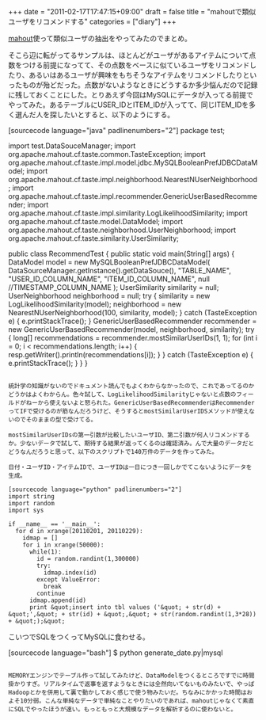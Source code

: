 +++
date = "2011-02-17T17:47:15+09:00"
draft = false
title = "mahoutで類似ユーザをリコメンドする"
categories = ["diary"]
+++

<a href="http://mahout.apache.org/">mahout</a>使って類似ユーザの抽出をやってみたのでまとめ。

そこら辺に転がってるサンプルは、ほとんどがユーザがあるアイテムについて点数をつける前提になってて、その点数をベースに似ているユーザをリコメンドしたり、あるいはあるユーザが興味をもちそうなアイテムをリコメンドしたりといったものが殆どだった。点数がないようなときにどうするか多少悩んだので記録に残しておくことにした。とりあえず今回はMySQLにデータが入ってる前提でやってみた。あるテーブルにUSER_IDとITEM_IDが入ってて、同じITEM_IDを多く選んだ人を探したいとすると、以下のようにする。

[sourcecode language="java" padlinenumbers="2"]
package test;

import test.DataSouceManager;
import org.apache.mahout.cf.taste.common.TasteException;
import org.apache.mahout.cf.taste.impl.model.jdbc.MySQLBooleanPrefJDBCDataModel;
import org.apache.mahout.cf.taste.impl.neighborhood.NearestNUserNeighborhood;
import org.apache.mahout.cf.taste.impl.recommender.GenericUserBasedRecommender;
import org.apache.mahout.cf.taste.impl.similarity.LogLikelihoodSimilarity;
import org.apache.mahout.cf.taste.model.DataModel;
import org.apache.mahout.cf.taste.neighborhood.UserNeighborhood;
import org.apache.mahout.cf.taste.similarity.UserSimilarity;

public class RecommendTest {
	public static void main(String[] args) {
		DataModel model = new MySQLBooleanPrefJDBCDataModel(
			DataSourceManager.getInstance().getDataSouce(),
			&quot;TABLE_NAME&quot;,
			&quot;USER_ID_COLUMN_NAME&quot;,
			&quot;ITEM_ID_COLUMN_NAME&quot;,
			null //TIMESTAMP_COLUMN_NAME
		);
		UserSimilarity similarity = null;
		UserNeighborhood neighborhood = null;
		try {
			similarity = new LogLikelihoodSimilarity(model);
			neighborhood = new NearestNUserNeighborhood(100, similarity, model);
		} catch (TasteException e) {
			e.printStackTrace();
		}
		GenericUserBasedRecommender recommender = new GenericUserBasedRecommender(model, neighborhood, similarity);
		try {
			long[] recommendations = recommender.mostSimilarUserIDs(1, 1);
			for (int i = 0; i &lt; recommendations.length; i++) {
				resp.getWriter().println(recommendations[i]);
			}
		} catch (TasteException e) {
			e.printStackTrace();
		}
	}
}
```

統計学の知識がないのでドキュメント読んでもよくわからなかったので、これであってるのかどうかはよくわからん。色々試して、LogLikelihoodSimilarityじゃないと点数のフィールドがねーから使えないよと怒られた。GenericUserBasedRecommenderはRecommenderってIFで受けるのが筋なんだろうけど、そうするとmostSimilarUserIDSメソッドが使えないのでそのままの型で受けてる。

mostSimilarUserIDsの第一引数が比較したいユーザID、第二引数が何人リコメンドするか。少ないデータで試して、期待する結果が返ってくるのは確認済み。んで大量のデータだとどうなんだろうと思って、以下のスクリプトで140万件のデータを作ってみた。

日付・ユーザID・アイテムIDで、ユーザIDは一日につき一回しかでてこないようにデータを生成。

[sourcecode language="python" padlinenumbers="2"]
import string
import random
import sys

if __name__ == '__main__':
  for d in xrange(20110201, 20110229):
    idmap = []
    for i in xrange(50000):
      while(1):
        id = random.randint(1,300000)
        try:
          idmap.index(id)
        except ValueError:
          break
        continue
      idmap.append(id)
      print &quot;insert into tbl values ('&quot; + str(d) + &quot;',&quot; + str(id) + &quot;,&quot; + str(random.randint(1,3*28)) + &quot;);&quot;
```

こいつでSQLをつくってMySQLに食わせる。

[sourcecode language="bash"]
$ python generate_date.py|mysql
```

MEMORYエンジンでテーブル作って試してみたけど、DataModelをつくるところですでに時間掛かりすぎ。リアルタイムで返事を返すようなときには全然向いてないものみたいで、やっぱHadoopとかを併用して裏で動かしておく感じで使う物みたいだ。ちなみにかかった時間はおよそ10分弱。こんな単純なデータで単純なことやりたいのであれば、mahoutじゃなくて素直にSQLでやったほうが速い。もっともっと大規模なデータを解析するのに使わないと。
